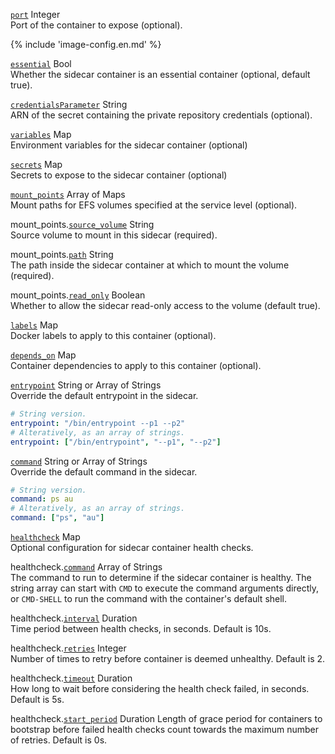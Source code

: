 
<a id="port" href="#port" class="field">`port`</a> <span class="type">Integer</span>  
Port of the container to expose (optional).

{% include 'image-config.en.md' %}

<a id="essential" href="#essential" class="field">`essential`</a> <span class="type">Bool</span>  
Whether the sidecar container is an essential container (optional, default true).

<a id="credentialsParameter" href="#credentialsParameter" class="field">`credentialsParameter`</a> <span class="type">String</span>  
ARN of the secret containing the private repository credentials (optional).

<a id="variables" href="#variables" class="field">`variables`</a> <span class="type">Map</span>  
Environment variables for the sidecar container (optional)

<a id="secrets" href="#secrets" class="field">`secrets`</a> <span class="type">Map</span>  
Secrets to expose to the sidecar container (optional)

<a id="mount-points" href="#mount-points" class="field">`mount_points`</a> <span class="type">Array of Maps</span>  
Mount paths for EFS volumes specified at the service level (optional).

<span class="parent-field">mount_points.</span><a id="mount-points-source-volume" href="#mount-points-source-volume" class="field">`source_volume`</a> <span class="type">String</span>  
Source volume to mount in this sidecar (required).

<span class="parent-field">mount_points.</span><a id="mount-points-path" href="#mount-points-path" class="field">`path`</a> <span class="type">String</span>  
The path inside the sidecar container at which to mount the volume (required).

<span class="parent-field">mount_points.</span><a id="mount-points-read-only" href="#mount-points-read-only" class="field">`read_only`</a> <span class="type">Boolean</span>  
Whether to allow the sidecar read-only access to the volume (default true).

<a id="labels" href="#labels" class="field">`labels`</a> <span class="type">Map</span>  
Docker labels to apply to this container (optional).

<a id="depends_on" href="#depends_on" class="field">`depends_on`</a> <span class="type">Map</span>  
Container dependencies to apply to this container (optional).

<a id="entrypoint" href="#entrypoint" class="field">`entrypoint`</a> <span class="type">String or Array of Strings</span>  
Override the default entrypoint in the sidecar.
```yaml
# String version.
entrypoint: "/bin/entrypoint --p1 --p2"
# Alteratively, as an array of strings.
entrypoint: ["/bin/entrypoint", "--p1", "--p2"]
```

<a id="command" href="#command" class="field">`command`</a> <span class="type">String or Array of Strings</span>  
Override the default command in the sidecar.

```yaml
# String version.
command: ps au
# Alteratively, as an array of strings.
command: ["ps", "au"]
```

<a id="healthcheck" href="#healthcheck" class="field">`healthcheck`</a> <span class="type">Map</span>  
Optional configuration for sidecar container health checks.

<span class="parent-field">healthcheck.</span><a id="healthcheck-cmd" href="#healthcheck-cmd" class="field">`command`</a> <span class="type">Array of Strings</span>  
The command to run to determine if the sidecar container is healthy.
The string array can start with `CMD` to execute the command arguments directly, or `CMD-SHELL` to run the command with the container's default shell.

<span class="parent-field">healthcheck.</span><a id="healthcheck-interval" href="#healthcheck-interval" class="field">`interval`</a> <span class="type">Duration</span>  
Time period between health checks, in seconds. Default is 10s.

<span class="parent-field">healthcheck.</span><a id="healthcheck-retries" href="#healthcheck-retries" class="field">`retries`</a> <span class="type">Integer</span>  
Number of times to retry before container is deemed unhealthy. Default is 2.

<span class="parent-field">healthcheck.</span><a id="healthcheck-timeout" href="#healthcheck-timeout" class="field">`timeout`</a> <span class="type">Duration</span>  
How long to wait before considering the health check failed, in seconds. Default is 5s.

<span class="parent-field">healthcheck.</span><a id="healthcheck-start-period" href="#healthcheck-start-period" class="field">`start_period`</a> <span class="type">Duration</span>
Length of grace period for containers to bootstrap before failed health checks count towards the maximum number of retries. Default is 0s.
